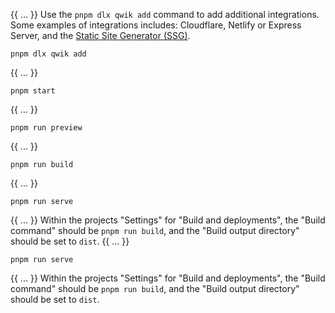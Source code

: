 {{ ... }}
Use the `pnpm dlx qwik add` command to add additional integrations. Some examples of integrations includes: Cloudflare, Netlify or Express Server, and the [Static Site Generator (SSG)](https://qwik.dev/qwikcity/guides/static-site-generation/).

```shell
pnpm dlx qwik add
```
{{ ... }}
```shell
pnpm start
```
{{ ... }}
```shell
pnpm run preview
```
{{ ... }}
```shell
pnpm run build
```
{{ ... }}
```
pnpm run serve
```
{{ ... }}
Within the projects "Settings" for "Build and deployments", the "Build command" should be `pnpm run build`, and the "Build output directory" should be set to `dist`.
{{ ... }}
```
pnpm run serve
```
{{ ... }}
Within the projects "Settings" for "Build and deployments", the "Build command" should be `pnpm run build`, and the "Build output directory" should be set to `dist`.
